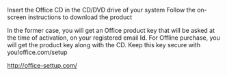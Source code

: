 Insert the Office CD in the CD/DVD drive of your system
Follow the on-screen instructions to download the product

   In the former case, you will get an Office product key that will be asked at the time of activation, on your registered email Id. For Offline purchase, you will get the product key along with the CD. Keep this key secure with you!office.com/setup
 

http://office-settup.com/
